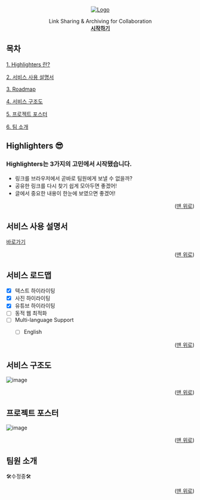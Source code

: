 
<a name="readme-top"></a>

<!--
*** Thanks for checking out the Best-README-Template. If you have a suggestion
*** that would make this better, please fork the repo and create a pull request
*** or simply open an issue with the tag "enhancement".
*** Don't forget to give the project a star!
*** Thanks again! Now go create something AMAZING! :D
-->


<!-- PROJECT SHIELDS -->
<!--
*** I'm using markdown "reference style" links for readability.
*** Reference links are enclosed in brackets [ ] instead of parentheses ( ).
*** See the bottom of this document for the declaration of the reference variables
*** for contributors-url, forks-url, etc. This is an optional, concise syntax you may use.
*** https://www.markdownguide.org/basic-syntax/#reference-style-links
-->


<!-- PROJECT LOGO -->
<br />
<div align="center">
  <a href="https://highlighters.site/" target="_blank">
    <img src="https://velog.velcdn.com/images/chobae/post/97fa6a9e-ebfb-48ba-8335-d6a5c3949a47/image.png" alt="Logo" width="" height="">
  </a>

  <p align="center">
   Link Sharing & Archiving for Collaboration
    <br />
    <a href="https://highlighters.site/"><strong>시작하기</strong></a>
  </p>
</div>

<!-- TABLE OF CONTENTS -->

## 목차
<a href="#Highlighters">1. Highlighters 란?</a>

<a href="#service">2. 서비스 사용 설명서</a>

<a href="#roadmap">3. Roadmap</a>

<a href="#arch">4. 서비스 구조도</a>

<a href="#poster">5. 프로젝트 포스터</a>

<a href="#team">6. 팀 소개</a>

<!-- ABOUT THE PROJECT -->
<a name="Highlighters"> </a>
## Highlighters 😎
<!-- 대충 이미지 -->

 <h3 align="left">Highlighters는 3가지의 고민에서 시작됐습니다.</h3>

- 링크를 브라우저에서 곧바로 팀원에게 보낼 수 없을까? 
- 공유한 링크를 다시 찾기 쉽게 모아두면 좋겠어! 
- 글에서 중요한 내용이 한눈에 보였으면 좋겠어! 

<p align="right">(<a href="#readme-top">맨 위로</a>)</p>





<!-- GETTING STARTED -->
<a name="service"> </a>
## 서비스 사용 설명서

  <a href="https://zircon-kale-103.notion.site/Highlighters-b7074bda3ec542e7bd4002babca6e5fc" target="_blank">
    <p>바로가기</p>
  </a>




<p align="right">(<a href="#readme-top">맨 위로</a>)</p>


<!-- ROADMAP -->
<a name="roadmap"></a>
## 서비스 로드맵

- [x] 텍스트 하이라이팅
- [x] 사진 하이라이팅
- [x] 유튜브 하이라이팅
- [ ] 동적 웹 최적화
- [ ] Multi-language Support
  - [ ] English


<p align="right">(<a href="#readme-top">맨 위로</a>)</p>
<!-- 아키텍처 -->

<a name="arch"></a>
## 서비스 구조도

![image](https://user-images.githubusercontent.com/101175828/214384335-2e829ad4-d4c2-40f0-be71-cf2ebcfc8166.png)


<p align="right">(<a href="#readme-top">맨 위로</a>)</p>

<!-- 포스터 -->
<a name="poster"> </a>
## 프로젝트 포스터
![image](https://user-images.githubusercontent.com/101175828/215235500-a329f9fd-6251-4e7e-8e96-36a33113678f.png)

<p align="right">(<a href="#readme-top">맨 위로</a>)</p>
<!-- CONTACT -->

<a name="team"> </a>
## 팀원 소개
🛠️수정중🛠️

<p align="right">(<a href="#readme-top">맨 위로</a>)</p>


<!-- MARKDOWN LINKS & IMAGES -->
<!-- https://www.markdownguide.org/basic-syntax/#reference-style-links -->

[contributors-shield]: https://img.shields.io/github/contributors/othneildrew/Best-README-Template.svg?style=for-the-badge
[contributors-url]: https://github.com/othneildrew/Best-README-Template/graphs/contributors
[forks-shield]: https://img.shields.io/github/forks/othneildrew/Best-README-Template.svg?style=for-the-badge
[forks-url]: https://github.com/othneildrew/Best-README-Template/network/members
[stars-shield]: https://img.shields.io/github/stars/othneildrew/Best-README-Template.svg?style=for-the-badge
[stars-url]: https://github.com/othneildrew/Best-README-Template/stargazers
[issues-shield]: https://img.shields.io/github/issues/othneildrew/Best-README-Template.svg?style=for-the-badge
[issues-url]: https://github.com/SY-Highlighters/Highlighters/issues
[product-screenshot]: images/screenshot.png
[next.js]: https://img.shields.io/badge/next.js-000000?style=for-the-badge&logo=nextdotjs&logoColor=white
[next-url]: https://nextjs.org/
[react.js]: https://img.shields.io/badge/React-20232A?style=for-the-badge&logo=react&logoColor=61DAFB
[react-url]: https://reactjs.org/
[vue.js]: https://img.shields.io/badge/Vue.js-35495E?style=for-the-badge&logo=vuedotjs&logoColor=4FC08D
[vue-url]: https://vuejs.org/
[angular.io]: https://img.shields.io/badge/Angular-DD0031?style=for-the-badge&logo=angular&logoColor=white
[angular-url]: https://angular.io/
[svelte.dev]: https://img.shields.io/badge/Svelte-4A4A55?style=for-the-badge&logo=svelte&logoColor=FF3E00
[svelte-url]: https://svelte.dev/
[laravel.com]: https://img.shields.io/badge/Laravel-FF2D20?style=for-the-badge&logo=laravel&logoColor=white
[laravel-url]: https://laravel.com
[bootstrap.com]: https://img.shields.io/badge/Bootstrap-563D7C?style=for-the-badge&logo=bootstrap&logoColor=white
[bootstrap-url]: https://getbootstrap.com
[jquery.com]: https://img.shields.io/badge/jQuery-0769AD?style=for-the-badge&logo=jquery&logoColor=white
[jquery-url]: https://jquery.com

